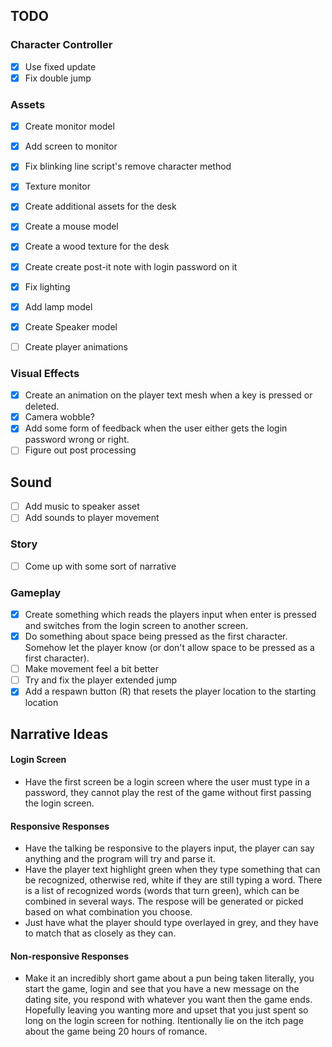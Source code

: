 ## TODO
### Character Controller
- [x] Use fixed update
- [x] Fix double jump

### Assets
- [x] Create monitor model
- [x] Add screen to monitor
- [x] Fix blinking line script's remove character method
- [x] Texture monitor
- [x] Create additional assets for the desk
- [x] Create a mouse model
- [x] Create a wood texture for the desk
- [x] Create create post-it note with login password on it
- [x] Fix lighting
- [x] Add lamp model
- [x] Create Speaker model
- [ ] Create player animations


### Visual Effects
- [x] Create an animation on the player text mesh when a key is pressed or deleted.
- [x] Camera wobble?
- [x] Add some form of feedback when the user either gets the login password wrong or right.
- [ ] Figure out post processing

## Sound
- [ ] Add music to speaker asset
- [ ] Add sounds to player movement

### Story
- [ ] Come up with some sort of narrative

### Gameplay
- [X] Create something which reads the players input when enter is pressed and switches from the login screen to another screen.
- [X] Do something about space being pressed as the first character. Somehow let the player know (or don't allow space to be pressed as a first character).
- [ ] Make movement feel a bit better
- [ ] Try and fix the player extended jump
- [x] Add a respawn button (R) that resets the player location to the starting location

## Narrative Ideas

#### Login Screen
- Have the first screen be a login screen where the user must type in a password, they cannot play the rest of the game without first passing the login screen.

#### Responsive Responses
- Have the talking be responsive to the players input, the player can say anything and the program will try and parse it.
- Have the player text highlight green when they type something that can be recognized, otherwise red, white if they are still typing a word. There is a list of recognized words (words that turn green), which can be combined in several ways. The respose will be generated or picked based on what combination you choose.
- Just have what the player should type overlayed in grey, and they have to match that as closely as they can.

#### Non-responsive Responses 
- Make it an incredibly short game about a pun being taken literally, you start the game, login and see that you have a new message on the dating site, you respond with whatever you want then the game ends. Hopefully leaving you wanting more and upset that you just spent so long on the login screen for nothing. Itentionally lie on the itch page about the game being 20 hours of romance.

